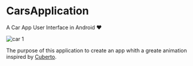 # CarsApplication

A Car App User Interface in Android ❤️

![car 1](https://user-images.githubusercontent.com/25500250/59965619-ec6b9680-9510-11e9-9cd2-c57f5a352e7b.png)

The purpose of this application to create an app whith a greate animation inspired by [Cuberto](https://www.instagram.com/p/BsvV-nQhZ2G/?igshid=xqy8r2yb9xu0).

